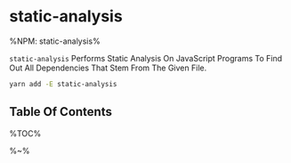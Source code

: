 # static-analysis

%NPM: static-analysis%

`static-analysis` Performs Static Analysis On JavaScript Programs To Find Out All Dependencies That Stem From The Given File.

```sh
yarn add -E static-analysis
```

## Table Of Contents

%TOC%

%~%